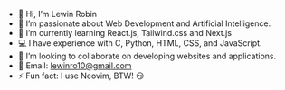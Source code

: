 - 👋 Hi, I’m Lewin Robin  
- 👀 I’m passionate about Web Development and Artificial Intelligence.  
- 🌱 I’m currently learning React.js, Tailwind.css and Next.js
- 💻 I have experience with C, Python, HTML, CSS, and JavaScript.  
- 💞️ I’m looking to collaborate on developing websites and applications.  
- 📧 Email: lewinro10@gmail.com  
- ⚡ Fun fact: I use Neovim, BTW! 😏  
